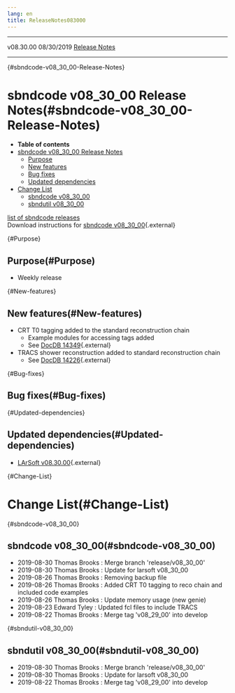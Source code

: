 ```yaml
---
lang: en
title: ReleaseNotes083000
---
```


  ----------- ------------ -- -- ------------------------------------------------------
  v08.30.00   08/30/2019         [Release Notes](ReleaseNotes083000.html)
  ----------- ------------ -- -- ------------------------------------------------------

{#sbndcode-v08_30_00-Release-Notes}

sbndcode v08\_30\_00 Release Notes(#sbndcode-v08_30_00-Release-Notes)
======================================================================================

-   **Table of contents**
-   [sbndcode v08\_30\_00 Release
    Notes](#sbndcode-v08_30_00-Release-Notes)
    -   [Purpose](#Purpose)
    -   [New features](#New-features)
    -   [Bug fixes](#Bug-fixes)
    -   [Updated dependencies](#Updated-dependencies)
-   [Change List](#Change-List)
    -   [sbndcode v08\_30\_00](#sbndcode-v08_30_00)
    -   [sbndutil v08\_30\_00](#sbndutil-v08_30_00)

[list of sbndcode
releases](List_of_SBND_code_releases.html)\
Download instructions for [sbndcode
v08\_30\_00](http://scisoft.fnal.gov/scisoft/bundles/sbnd/v08_30_00/sbndcode-v08_30_00.html){.external}

{#Purpose}

Purpose(#Purpose)
----------------------------------

-   Weekly release

{#New-features}

New features(#New-features)
--------------------------------------------

-   CRT T0 tagging added to the standard reconstruction chain
    -   Example modules for accessing tags added
    -   See [DocDB
        14349](https://sbn-docdb.fnal.gov/cgi-bin/private/ShowDocument?docid=14349){.external}
-   TRACS shower reconstruction added to standard reconstruction chain
    -   See [DocDB
        14226](https://sbn-docdb.fnal.gov/cgi-bin/private/ShowDocument?docid=14226){.external}

{#Bug-fixes}

Bug fixes(#Bug-fixes)
--------------------------------------

{#Updated-dependencies}

Updated dependencies(#Updated-dependencies)
------------------------------------------------------------

-   [LArSoft
    v08.30.00](https://cdcvs.fnal.gov/redmine/projects/larsoft/wiki/ReleaseNotes083000){.external}

{#Change-List}

Change List(#Change-List)
==========================================

{#sbndcode-v08_30_00}

sbndcode v08\_30\_00(#sbndcode-v08_30_00)
----------------------------------------------------------

-   2019-08-30 Thomas Brooks : Merge branch \'release/v08\_30\_00\'
-   2019-08-30 Thomas Brooks : Update for larsoft v08\_30\_00
-   2019-08-26 Thomas Brooks : Removing backup file
-   2019-08-26 Thomas Brooks : Added CRT T0 tagging to reco chain and
    included code examples
-   2019-08-26 Thomas Brooks : Update memory usage (new genie)
-   2019-08-23 Edward Tyley : Updated fcl files to include TRACS
-   2019-08-22 Thomas Brooks : Merge tag \'v08\_29\_00\' into develop

{#sbndutil-v08_30_00}

sbndutil v08\_30\_00(#sbndutil-v08_30_00)
----------------------------------------------------------

-   2019-08-30 Thomas Brooks : Merge branch \'release/v08\_30\_00\'
-   2019-08-30 Thomas Brooks : Update for larsoft v08\_30\_00
-   2019-08-22 Thomas Brooks : Merge tag \'v08\_29\_00\' into develop
